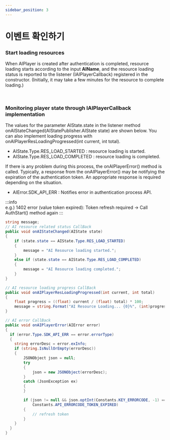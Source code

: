 ```yaml
---
sidebar_position: 3
---
```


# 이벤트 확인하기

### Start loading resources 

When AIPlayer is created after authentication is completed, resource loading starts according to the input **AIName**, and the resource loading status is reported to the listener (IAIPlayerCallback) registered in the constructor. (Initially, it may take a few minutes for the resource to complete loading.)

<br/>

### Monitoring player state through IAIPlayerCallback implementation

The values for the parameter AIState.state in the listener method onAIStateChanged(AIStatePublisher.AIState state) are shown below. You can also implement loading progress with onAIPlayerResLoadingProgressed(int current, int total).

- AIState.Type.RES_LOAD_STARTED : resource loading is started.
- AIState.Type.RES_LOAD_COMPLETED : resource loading is completed.

If there is any problem during this process, the onAIPlayerError() method is called. Typically, a response from the onAIPlayerError() may be notifying the expiration of the authentication token. An appropriate response is required depending on the situation.

- AIError.SDK_API_ERR : Notifies error in authentication process API.

:::info  
e.g.) 1402 error (value token expired): Token refresh required -> Call AuthStart() method again
:::

```csharp
string message;
// AI resource related status CallBack
public void onAIStateChanged(AIState state)
{
    if (state.state == AIState.Type.RES_LOAD_STARTED)
    {
        message = "AI Resource loading started.";
    }
    else if (state.state == AIState.Type.RES_LOAD_COMPLETED)
    {
        message = "AI Resource loading completed.";
    }
}

// AI resource loading progress CallBack
public void onAIPlayerResLoadingProgressed(int current, int total)
{
    float progress = ((float) current / (float) total) * 100;
    message = string.Format("AI Resource Loading... {0}%", (int)progress);
}

// AI error CallBack
public void onAIPlayerError(AIError error)
{
  if (error.Type.SDK_API_ERR == error.errorType) 
  {
    string errorDesc = error.exInfo;
    if (string.IsNullOrEmpty(errorDesc))
    {
        JSONObject json = null;
        try
        {
            json = new JSONObject(errorDesc);
        }
        catch (JsonException ex)
        {
        }

        if (json != null && json.optInt(Constants.KEY_ERRORCODE, -1) ==
            Constants.API_ERRORCODE_TOKEN_EXPIRED)
        {
            // refresh token
        }
    }
  }
}
```

